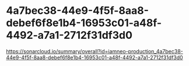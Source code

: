 # 4a7bec38-44e9-4f5f-8aa8-debef6f8e1b4-16953c01-a48f-4492-a7a1-2712f31df3d0
https://sonarcloud.io/summary/overall?id=iamneo-production_4a7bec38-44e9-4f5f-8aa8-debef6f8e1b4-16953c01-a48f-4492-a7a1-2712f31df3d0
